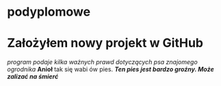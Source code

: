 # podyplomowe
# Założyłem nowy projekt w GitHub
*program podaje kilka ważnych prawd dotyczących psa znajomego ogrodnika*
**Anioł** tak się wabi ów pies.
***Ten pies jest bardzo groźny. Może zalizać na śmierć***
